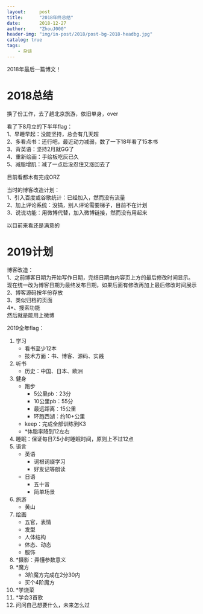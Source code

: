 ```yaml
---
layout:     post
title:      "2018年终总结"
date:       2018-12-27
author:     "ZhouJ000"
header-img: "img/in-post/2018/post-bg-2018-headbg.jpg"
catalog: true
tags:
    - 杂谈
--- 
```



2018年最后一篇博文！

# 2018总结

换了份工作，去了趟北京旅游，依旧单身，over

看了下8月立的下半年flag：  
1、早睡早起：没能坚持，总会有几天超  
2、多看点书：还行吧，最近动力减弱，数了一下18年看了15本书  
3、背英语：坚持2月就GG了  
4、重新绘画：手绘板吃灰已久  
5、减脂增肌：减了一点后没忍住又涨回去了  

目前看都木有完成ORZ

当时的博客改造计划：  
1、引入百度或谷歌统计：已经加入，然而没有流量  
2、加上评论系统：没搞，别人评论需要梯子，目前不在计划  
3、说说功能：用微博代替，加入微博链接，然而没有用起来

以目前来看还是满意的



# 2019计划

博客改造：  
1、之前博客日期为开始写作日期，完结日期由内容页上方的最后修改时间显示。现在统一改为博客日期为最终发布日期，如果后面有修改再加上最后修改时间展示  
2、博客源码按年份存放  
3、类似归档的页面  
4*、搜索功能  
然后就是能用上微博

2019全年flag：
1. 学习
	+ 看书至少12本
	+ 技术方面：书、博客、源码、实践
2. 听书
	+ 历史：中国、日本、欧洲
3. 健身
	+ 跑步
		- 5公里pb：23分
		- 10公里pb：55分
		- 最远距离：15公里
		- 环跑西湖：约10+公里
	+ keep：完成全部训练到K3
	+ *体脂率降到12左右
4. 睡眠：保证每日7.5小时睡眠时间，原则上不过12点
5. 语言
	+ 英语
		- 词根词缀学习
		- 好友记等朗读
	+ 日语
		- 五十音
		- 简单场景
6. 旅游
	+ 黄山
7. 绘画
	+ 五官，表情
	+ 发型
	+ 人体结构
	+ 体态、动态
	+ 服饰
8. *摄影：弄懂参数意义
9. *魔方
	+ 3阶魔方完成在2分30内
	+ 买个4阶魔方
10. *学烧菜
11. *学会3首歌
12. 问问自己想要什么，未来怎么过


